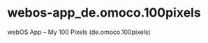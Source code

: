 webos-app_de.omoco.100pixels
============================

webOS App – My 100 Pixels (de.omoco.100pixels)
